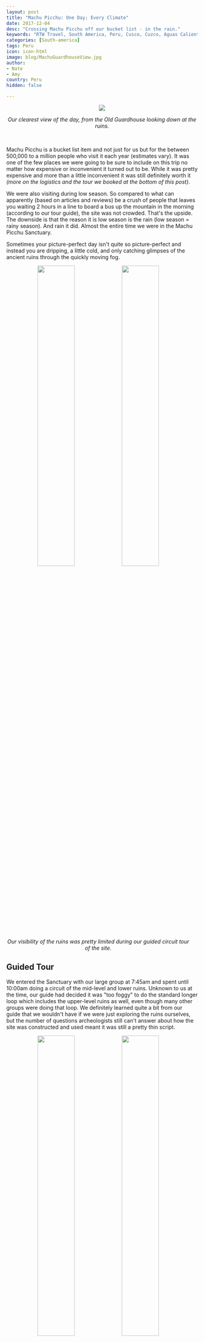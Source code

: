 ```yaml
---
layout: post
title: "Machu Picchu: One Day; Every Climate"
date: 2017-12-04
desc: "Crossing Machu Picchu off our bucket list - in the rain."
keywords: "RTW Travel, South America, Peru, Cusco, Cuzco, Aguas Calientes, Machu Picchu, Huaynu Picchu, IncaRail, PeruRail"
categories: [South-america]
tags: Peru
icon: icon-html
image: blog/MachuGuardhouseView.jpg
author: 
- Nate
- Amy
country: Peru
hidden: false

---
```


<div style="text-align: center;"><a href="/static/assets/img/blog/MachuClearPano.jpg" target="_blank"><img src="/static/assets/img/blog/MachuClearPano.jpg" style="max-width: calc(90% - 20px);"></a>
<p><i>Our clearest view of the day, from the Old Guardhouse looking down at the ruins.</i></p></div>
<br> 

Machu Picchu is a bucket list item and not just for us but for the between 500,000 to a million people who visit it each year (estimates vary).  It was one of the few places we were going to be sure to include on this trip no matter how expensive or inconvenient it turned out to be. While it was pretty expensive and more than a little inconvenient it was still definitely worth it _(more on the logistics and the tour we booked at the bottom of this post)_.

We were also visiting during low season. So compared to what can apparently (based on articles and reviews) be a crush of people that leaves you waiting 2 hours in a line to board a bus up the mountain in the morning (according to our tour guide), the site was not crowded. That's the upside. The downside is that the reason it is low season is the rain (low season = rainy season). And rain it did. Almost the entire time we were in the Machu Picchu Sanctuary. 

Sometimes your picture-perfect day isn't quite so picture-perfect and instead you are dripping, a little cold, and only catching glimpses of the ancient ruins through the quickly moving fog. 

<div style="text-align: center; max-width: calc(100% - 20px);"><a href="/static/assets/img/blog/MachuFoggedIn.jpg" target="_blank"><img src="/static/assets/img/blog/MachuFoggedIn.jpg" width="45%"></a> <a href="/static/assets/img/blog/MachuFogTreeSlope.jpg" target="_blank"><img src="/static/assets/img/blog/MachuFogTreeSlope.jpg" width="45%"></a><p><i>Our visibility of the ruins was pretty limited during our guided circuit tour of the site.</i></p></div><p></p>
 
## <i class="fa fa-check-square" aria-hidden="true" style="color:#2495C4;"></i> Guided Tour

We entered the Sanctuary with our large group at 7:45am and spent until 10:00am doing a circuit of the mid-level and lower ruins. Unknown to us at the time, our guide had decided it was "too foggy" to do the standard longer loop which includes the upper-level ruins as well, even though many other groups were doing that loop. We definitely learned quite a bit from our guide that we wouldn't have if we were just exploring the ruins ourselves, but the number of questions archeologists still can't answer about how the site was constructed and used meant it was still a pretty thin script. 

<div style="text-align: center; max-width: calc(100% - 20px);"><a href="/static/assets/img/blog/MachuCircuitsBoard.jpg" target="_blank"><img src="/static/assets/img/blog/MachuCircuitsBoard.jpg" width="45%"></a> <a href="/static/assets/img/blog/MachuFogRolling.jpg" target="_blank"><img src="/static/assets/img/blog/MachuFogRolling.jpg" width="45%"></a><p><i>Left: The map of the permissible circuits - make your guide do Circuit 1! Right: Our guide explaining the circumstances of the "re-discovery" of Machu Picchu.</i></p></div><p></p>

Since the [mid-2017 rules changes](http://www.telegraph.co.uk/travel/destinations/south-america/peru/articles/machu-picchu-new-rules-for-access/), the site is strictly monitored by docents/rangers(?) and almost all paths are one-way only, meaning once you pass an area you can't backtrack, you can only move on toward the exit. The tickets also claim that they were only valid for one entry, meaning once you leave you're done - however our guide let us know the real rule is two entries per ticket. Well, first he said it was two entries, then when we said we would also be climbing Huaynu Picchu, he said we got _another_ entry after that. 

We put his theory to the test. The second entry, after our guided tour, to climb Huaynu Picchu was smooth sailing. We got another stamp on our ticket and we were on our way. The third entrance, after climbing Huaynu Pichhu, was not so smooth. Despite verifying the viability of a third entry with two staff members inside, the ticket checker sternly told us there were no exceptions to the 2-entry rule. We were not to be deterred though. Especially because the sun had finally broken through and the views would be so much better than they'd been all day. So, Nate deployed [The Kindly Brontosaurus](http://www.slate.com/articles/life/culturebox/2013/08/the_kindly_brontosaurus_the_amazing_prehistoric_posture_that_will_get_you.html). If you're not familiar, the basics are that you stand a little out of the way, smile, and say something like "I'm sure we can figure this out". We explained that our tour guide had assured us we'd be able to go back in after our climb, asked to speak to a manager (who no one attempted to find), and stood smiling at the ticket taker. After only 2-3 minutes, he waved us through without further explanation! 

You may know that I'm a pretty serious rule follower and honestly this was my first introduction to the Kindly Brontosaurus. Had our guide not told us this wouldn't be a problem and if we weren't coming to the end of a once-in-a-lifetime experience, I might not have deployed it. But I was shocked and _thrilled_ at how well it worked (full credit to Nate). 

Past the ticket-checker for our last time, we got great views from the Guard House (i.e. where 95% of the photos you've ever seen of Machu Picchu were taken) and got some better looks at other parts of the ruins on our way back through. 

<div style="text-align: center; max-width: calc(100% - 20px);"><a href="/static/assets/img/blog/MachuClearLookback.jpg" target="_blank"><img src="/static/assets/img/blog/MachuClearLookback.jpg" width="45%"></a> <a href="/static/assets/img/blog/MachuGuardhouseViewUs.jpg" target="_blank"><img src="/static/assets/img/blog/MachuGuardhouseViewUs.jpg" width="45%"></a><p><i>Clearer views as our time at the Sanctuary wrapped up.</i></p></div><p></p>


## <i class="fa fa-check-square" aria-hidden="true" style="color:#2495C4;"></i> Huaynu Picchu and Huchu Picchu

Backtracking a step, after our guided tour, we also had a ticket to climb Huaynu Picchu. You have to reserve the add-on ticket to climb in advance and sign up for either a 7:00-8:00am or 10:00-11:00am entry. We chose the 10:00am entry but waited until almost 11:00am to enter in hopes that the rain would stop and the fog would clear up. It didn't. Moreover, the guards that the entrance to the trail informed us that the top would be closing at noon. Oh and the trail takes 45-90 minutes to climb. 

<div style="text-align: center; max-width: calc(100% - 20px);"><a href="/static/assets/img/blog/MachuHuaynuClimb.jpg" target="_blank"><img src="/static/assets/img/blog/MachuHuaynuClimb.jpg" width="45%"></a> <a href="/static/assets/img/blog/MachuHuaynuSideStairs.jpg" target="_blank"><img src="/static/assets/img/blog/MachuHuaynuSideStairs.jpg" width="45%"></a><p><i>Our wet, foggy climb up Huaynu Picchu had its share of narrow areas.</i></p></div><p></p>

So, unsure we would be able to see anything through the thick clouds, we began to climb with gusto hoping to make it to the top in time. The path snakes pack and forth up the mountain and is mostly stone stairs. Some of the stairs are wide enough to walk up comfortably, others are only barely wide enough for your shoe to fit sideways. Having been under the weather for several days, this was more challenging than I'd like to admit but we made it to the top! Only to find that the clouds had not dissipated and all we could see is beautiful white mist where Machu Picchu should have been looming below us. With no other alternative, we began the decent down the same narrow stairs, with a few crevices thrown in on the decent, back to the base of the mountain. 

<div style="text-align: center; max-width: calc(100% - 20px);"><a href="/static/assets/img/blog/MachuHuaynuTop.jpg" target="_blank"><img src="/static/assets/img/blog/MachuHuaynuTop.jpg" width="45%"></a> <a href="/static/assets/img/blog/MachuHuaynuView.jpg" target="_blank"><img src="/static/assets/img/blog/MachuHuaynuView.jpg" width="45%"></a><p><i>Left: We made it! Right: Machu Picchi is right down there. Promise.</i></p></div><p></p>

I've seen the pictures and the view on a clear day is gorgeous. We may not have gotten to see it but I'll put the climb into the "character building" portion of this adventure. 

One good thing did come of our trip up Huaynu Picchu though, as there is a smaller mountain, Huchu Picchu, between Huaynu Picchu and Machu Picchu. We had a little extra time before 2:00pm (when the guards had said we had to be out of the area), so we dug deep and motivated ourselves to climb one more time over the complaints of our legs. It is a much less difficult climb, though you have to use a rope to get over one large boulder before you get to the top, and it only take 15 minutes each way. We enjoyed the view in between clouds and took a break before we planned to head back to the entrance of the trail. Around 1:15pm, one of the docents/rangers started calling to us from just below on the trail that it was time to leave that the trail was closed. In broken Spanish, we explained that it wasn't 2:00pm yet and that we had time to get back down before that. Turns out the top of Huchu Picchu also closes at noon (oops!). So, we dutifully made our way back down to the guard house and out of the trail. We ended up being the last ones out. 

<div style="text-align: center; max-width: calc(100% - 20px);"><a href="/static/assets/img/blog/MachuFoggedMountains.jpg" target="_blank"><img src="/static/assets/img/blog/MachuFoggedMountains.jpg" width="45%"></a> <a href="/static/assets/img/blog/MachuRuinsThroughFog.jpg" target="_blank"><img src="/static/assets/img/blog/MachuRuinsThroughFog.jpg" width="45%"></a><p><i>Left: Fog rolling through the surrounding mountains. Right: Our first clear view of the ruins from atop Huchu Picchu.</i></p></div><p></p>

## <i class="fa fa-check-square" aria-hidden="true" style="color:#2495C4;"></i> Getting Organized & Booked

We normally prefer to travel independently, making as many of our own arrangements as possible and staying as flexible as we can. After reading lots of blog posts and helpful websites, we felt confident we would be able to do everything ourselves. Unfortunately, we were ultimately stymied in our attempts and had to use a tour agency. 

We failed because of two changes made by the Peruvian government as part of a mid-2017 update to their rules about entry into Machu Picchu. The more prominent change was that tourists are now _only_ allowed to enter Machu Picchu with a registered tour guide. The second change, which a tour company told us about later on but is not advertised anywhere is that the Peruvian government disabled the payment processing system on their own consumer-facing website for Machu Picchu tickets, meaning you _have_ to go through an agency (and pay their fees) to get tickets to the site before landing in Peru. This is disappointing and I hope will be reversed at some point. Most frustratingly, that's the only part they disabled, so you can waste all the time you want going through the registration/booking process only to lose any tickets you reserve when they inevitably time out since payment is impossible.

Since we'd need to deal with an agency no matter what, and since we didn't want to end up having to pick a random guide at the entrance to negotiate prices with before going in, we decided to just have a tour company handle all of our logistics for a two-day roundtrip visit from Cusco. After some research we went with [View Peru](http://www.view-peru.com/) who were very capable, if also very inconsistent. 

Our itinerary called for:
- Day 1
  - Car from Cusco to Ollantaytambo Train Station
  - Inca Rail from Ollantaytambo to Machu Picchu Pueblo (formerly Aguas Calientes)
  - Hotel in Aguas Calientes
- Day 2
  - Bus to Machu Picchu Sanctuary
  - Guided Tour in English
  - Independent Huaynu Picchu climb
  - Bus back down to Machu Picchu Pueblo
  - Inca Rail back to Ollantaytambo 
  - Car back to Cusco

## <i class="fa fa-check-square" aria-hidden="true" style="color:#2495C4;"></i> Our All-Inclusive Experience

We were pleasantly surprised when our pick-up from our hotel in Cusco turned out to be a sedan, driving just the two of us the ~2 hours to Ollantaytambo Train Station (score one for View Peru!), and had a lovely time staring out the window at the changing scenery as we went ever downhill. (This is actually something I didn't understand about Machu Picchu - while it's at the top of a mountain towering over Aguas Calientes, it is still well lower than Cusco is.) We easily made our transfer onto the surprisingly-chic Inca Rail train for the final 90 minutes, again enjoying the amazing scenery while sipping on local teas and juices. 

<div style="text-align: center; max-width: calc(100% - 20px);"><a href="/static/assets/img/blog/MachuTrainWindows.jpg" target="_blank"><img src="/static/assets/img/blog/MachuTrainWindows.jpg" width="45%"></a> <a href="/static/assets/img/blog/MachuTrainRiver.jpg" target="_blank"><img src="/static/assets/img/blog/MachuTrainRiver.jpg" width="45%"></a></div><p></p>

We were met at the train station and walked to our hotel - which made us feel a little silly but may have been a good thing since Aguas Calientes is pretty lacking in street signage of any kind. On our walk, we got our first big disappointment of the day, as we were told we couldn't go up the mountain as early as we wanted, we had to wait for the "7:30am English tour time." We stayed at the Wiracocha Inn, which was clean and comfortable. Our room opened toward the river at a small waterfall area so the only sounds we heard during our stay were rushing water, which was lovely - though some reviews say the club across the river keeps them up all night during high season.

In the morning, we were again escorted to the bus stop (making us feel pretty silly again), which is where we got our second big disappointment of the experience. We didn't necessarily expect a _private_ tour, but did think we'd have a small group - instead we were lumped into a group of ~20, complete with audio-receiving headsets to be able to hear the guide over the next couple hours. We later noticed the pricelist at the tour shop we departed from only charged a 10 USD surcharge for upgrading to a private tour, which I can't understand why View Peru didn't offer as an option. 

After our time in the Sanctuary, we caught the 4:15pm train back to Ollantaytambo. While the views on the way back were not as spectacular as the trip there because of the gray sky and clouds, the service was great and we were comfortable, though still wet. 

At Ollantaytambo, instead of having a private car waiting for us, we were met by a representative of a van company who after a few mumbled words pointed to the 12 passenger van we were to take back. Our van wasn't full after the crowds thinned and so we were unloaded and sent to a different van, taking the last seats available. This was not nearly as enjoyable as our private car pick-up but it was taking us back to a warm room and dry clothes so we couldn't complain too much. Then, when we arrived in Cusco, instead of taking us back to our hotel, the driver stopped near the main square and told everyone to get out. We had reached the end of his route. Again, in broken Spanish, we tried to explain that we were supposed to be taken all the way to our hotel. No dice. Luckily, while Nate was talking to the driver, I head a woman outside yelling our names–she was apparently going to get us the final leg of this journey in a taxi back to our hotel (See what I mean with the inconsistency?). 

Overall, we spent ~36 hours on this Machu Picchu adventure. It was expensive and not how we would have wanted to do it if left to our own devices but it was absolutely worth it, rain and all. 

## <i class="fa fa-check-square" aria-hidden="true" style="color:#2495C4;"></i> What We'd Do Differently

When we couldn't book our own ticket through Machu Picchu's website we ended up giving in and having an agency handle everything - now that we've been I wish we had persevered on putting together our own logistics and just having an agency get the tickets themselves for us. We probably could have gotten ourselves on one of the trains that goes all the way from/to the Cusco area itself and had a private tour guide without spending any extra money. That said - we spend a lot of time figuring out logistics for future stops and it was pretty great to not worry about this experience at all once we paid View Peru.

## <i class="fa fa-check-square" aria-hidden="true" style="color:#2495C4;"></i> What We Did Perfectly

Spent as little time as possible in Aguas Calientes/Machu Picchu Pueblo. This small town at the base of Machu Picchu is the only way to get to/from the Sanctuary, and the town only exists to serve tourists. From the pushy doormen trying to get you to enter every single restaurant to the ubiquitous very-high prices, there is pretty much nothing redeemable about the area. We recommend eating at Mapacho Craft Beer on the south side of the river for semi-reasonable service and no pushiness.

<div style="text-align: center; max-width: calc(100% - 20px);"><a href="/static/assets/img/blog/MachuACriver.jpg" target="_blank"><img src="/static/assets/img/blog/MachuACriver.jpg" width="45%"></a> <a href="/static/assets/img/blog/MachuACbuildings.jpg" target="_blank"><img src="/static/assets/img/blog/MachuACbuildings.jpg" width="45%"></a><p><i>Aguas Calientes</i></p></div><p></p>

